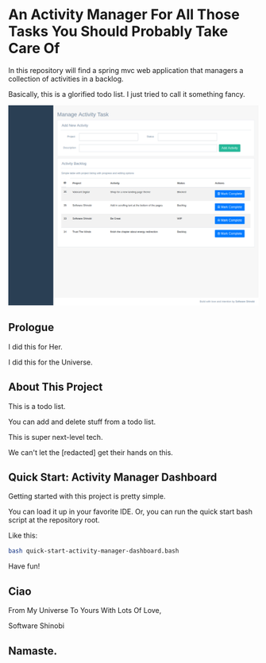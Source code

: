 # An Activity Manager For All Those Tasks You Should Probably Take Care Of

In this repository will find a spring mvc web application that managers a collection of activities in a backlog.

Basically, this is a glorified todo list. I just tried to call it something fancy.

![Activity Manager Dashboard by Software Shinobi](cover-image.png)

## Prologue

I did this for Her.

I did this for the Universe.

## About This Project

This is a todo list.

You can add and delete stuff from a todo list.

This is super next-level tech.

We can't let the [redacted] get their hands on this.

## Quick Start: Activity Manager Dashboard

Getting started with this project is pretty simple.

You can load it up in your favorite IDE. Or, you can run the quick start bash script at the repository root. 

Like this:

```bash
bash quick-start-activity-manager-dashboard.bash
```

Have fun!

## Ciao

From My Universe To Yours With Lots Of Love,

Software Shinobi

## Namaste.